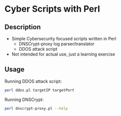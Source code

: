 # Cyber Scripts with Perl

## Description

- Simple Cybersecurity focused scripts written in Perl
  - DNSCrypt-proxy log parser/translator
  - DDOS attack script
- Not intended for actual use, just a learning exercise

## Usage

Running DDOS attack script:

```bash
perl ddos.pl targetIP targetPort
```

Running DNSCrypt:

```bash
perl dnscrypt-proxy.pl --help
```
